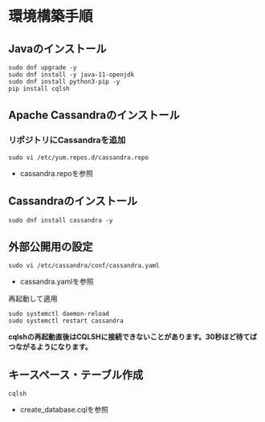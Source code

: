 # 環境構築手順
## Javaのインストール
```
sudo dnf upgrade -y
sudo dnf install -y java-11-openjdk
sudo dnf install python3-pip -y
pip install cqlsh
```
## Apache Cassandraのインストール
### リポジトリにCassandraを追加
```
sudo vi /etc/yum.repos.d/cassandra.repo
```
* cassandra.repoを参照

## Cassandraのインストール
```
sudo dnf install cassandra -y 
```

## 外部公開用の設定
```
sudo vi /etc/cassandra/conf/cassandra.yaml
```
* cassandra.yamlを参照

再起動して適用
```
sudo systemctl daemon-reload
sudo systemctl restart cassandra
```

**cqlshの再起動直後はCQLSHに接続できないことがあります。30秒ほど待てばつながるようになります。**

## キースペース・テーブル作成
```
cqlsh
```

* create_database.cqlを参照

